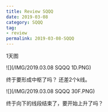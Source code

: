 ```yaml
---
title: Review SQQQ
date: 2019-03-08
category: SQQQ
tag:
- review
permalink: 2019-03-08-SQQQ
---
```

1天图

![](/IMG/2019.03.08 SQQQ 1D.PNG)

终于要形成中枢了吗？ 还差2个k线。

![](/IMG/2019.03.08 SQQQ 30F.PNG)

终于向下的线段结束了，要开始上升了吗？
